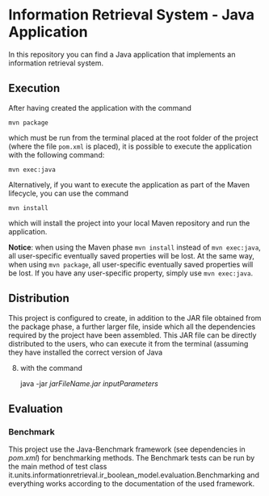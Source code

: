 Information Retrieval System - Java Application
===============================================

In this repository you can find a Java application that implements an information retrieval system.

## Execution

After having created the application with the command

    mvn package

which must be run from the terminal placed at the root folder of the project (where the file `pom.xml` is placed), it is
possible to execute the application with the following command:

    mvn exec:java

Alternatively, if you want to execute the application as part of the Maven lifecycle, you can use the command

    mvn install

which will install the project into your local Maven repository and run the application.

**Notice**: when using the Maven phase `mvn install` instead of
`mvn exec:java`, all user-specific eventually saved properties will be lost. At the same way, when using `mvn package`,
all user-specific eventually saved properties will be lost. If you have any user-specific property, simply
use `mvn exec:java`.

## Distribution

This project is configured to create, in addition to the JAR file obtained from the package phase, a further larger
file, inside which all the dependencies required by the project have been assembled. This JAR file can be directly
distributed to the users, who can execute it from the terminal (assuming they have installed the correct version of Java

8) with the command

   java -jar *jarFileName.jar* *inputParameters*

## Evaluation

### Benchmark

This project use the Java-Benchmark framework (see dependencies in *pom.xml*)
for benchmarking methods. The Benchmark tests can be run by the main method of test class
it.units.informationretrieval.ir_boolean_model.evaluation.Benchmarking and everything works according to the
documentation of the used framework.